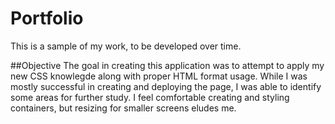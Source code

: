 # Portfolio
This is a sample of my work, to be developed over time.


##Objective
The goal in creating this application was to attempt to apply my new CSS knowlegde along with proper HTML format usage. 
While I was mostly successful in creating and deploying the page, I was able to identify some areas for further study.
I feel comfortable creating and styling containers, but resizing for smaller screens eludes me.



